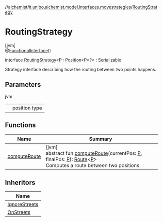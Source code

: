 //[alchemist](../../../index.md)/[it.unibo.alchemist.model.interfaces.movestrategies](../index.md)/[RoutingStrategy](index.md)

# RoutingStrategy

[jvm]\
@[FunctionalInterface](https://docs.oracle.com/javase/8/docs/api/java/lang/FunctionalInterface.html)()

interface [RoutingStrategy](index.md)<[P](index.md) : [Position](../../it.unibo.alchemist.model.interfaces/-position/index.md)<[P](../../it.unibo.alchemist.model.implementations.movestrategies.speed/-interact-with-others/index.md)>?> : [Serializable](https://docs.oracle.com/javase/8/docs/api/java/io/Serializable.html)

Strategy interface describing how the routing between two points happens.

## Parameters

jvm

| | |
|---|---|
| <P> | position type |

## Functions

| Name | Summary |
|---|---|
| [computeRoute](compute-route.md) | [jvm]<br>abstract fun [computeRoute](compute-route.md)(currentPos: [P](../../it.unibo.alchemist.model.implementations.movestrategies.speed/-interact-with-others/index.md), finalPos: [P](../../it.unibo.alchemist.model.implementations.movestrategies.speed/-interact-with-others/index.md)): [Route](../../it.unibo.alchemist.model.interfaces/-route/index.md)<[P](../../it.unibo.alchemist.model.implementations.movestrategies.speed/-interact-with-others/index.md)><br>Computes a route between two positions. |

## Inheritors

| Name |
|---|
| [IgnoreStreets](../../it.unibo.alchemist.model.implementations.movestrategies.routing/-ignore-streets/index.md) |
| [OnStreets](../../it.unibo.alchemist.model.implementations.movestrategies.routing/-on-streets/index.md) |
